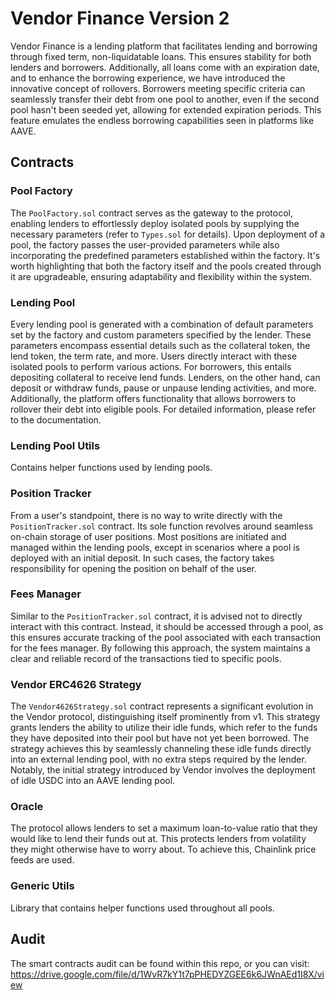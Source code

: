 # Vendor Finance Version 2

Vendor Finance is a lending platform that facilitates lending and borrowing through fixed term, non-liquidatable loans. This ensures stability for both lenders and borrowers. Additionally, all loans come with an expiration date, and to enhance the borrowing experience, we have introduced the innovative concept of rollovers. Borrowers meeting specific criteria can seamlessly transfer their debt from one pool to another, even if the second pool hasn't been seeded yet, allowing for extended expiration periods. This feature emulates the endless borrowing capabilities seen in platforms like AAVE.

## Contracts

### Pool Factory

The `PoolFactory.sol` contract serves as the gateway to the protocol, enabling lenders to effortlessly deploy isolated pools by supplying the necessary parameters (refer to `Types.sol` for details). Upon deployment of a pool, the factory passes the user-provided parameters while also incorporating the predefined parameters established within the factory. It's worth highlighting that both the factory itself and the pools created through it are upgradeable, ensuring adaptability and flexibility within the system.

### Lending Pool

Every lending pool is generated with a combination of default parameters set by the factory and custom parameters specified by the lender. These parameters encompass essential details such as the collateral token, the lend token, the term rate, and more. Users directly interact with these isolated pools to perform various actions. For borrowers, this entails depositing collateral to receive lend funds. Lenders, on the other hand, can deposit or withdraw funds, pause or unpause lending activities, and more. Additionally, the platform offers functionality that allows borrowers to rollover their debt into eligible pools. For detailed information, please refer to the documentation.

### Lending Pool Utils

Contains helper functions used by lending pools.

### Position Tracker

From a user's standpoint, there is no way to write directly with the `PositionTracker.sol` contract. Its sole function revolves around seamless on-chain storage of user positions. Most positions are initiated and managed within the lending pools, except in scenarios where a pool is deployed with an initial deposit. In such cases, the factory takes responsibility for opening the position on behalf of the user.

### Fees Manager

Similar to the `PositionTracker.sol` contract, it is advised not to directly interact with this contract. Instead, it should be accessed through a pool, as this ensures accurate tracking of the pool associated with each transaction for the fees manager. By following this approach, the system maintains a clear and reliable record of the transactions tied to specific pools.

### Vendor ERC4626 Strategy

The `Vendor4626Strategy.sol` contract represents a significant evolution in the Vendor protocol, distinguishing itself prominently from v1. This strategy grants lenders the ability to utilize their idle funds, which refer to the funds they have deposited into their pool but have not yet been borrowed. The strategy achieves this by seamlessly channeling these idle funds directly into an external lending pool, with no extra steps required by the lender. Notably, the initial strategy introduced by Vendor involves the deployment of idle USDC into an AAVE lending pool.

### Oracle

The protocol allows lenders to set a maximum loan-to-value ratio that they would like to lend their funds out at. This protects lenders from volatility they might otherwise have to worry about. To achieve this, Chainlink price feeds are used.

### Generic Utils

Library that contains helper functions used throughout all pools.

## Audit

The smart contracts audit can be found within this repo, or you can visit: https://drive.google.com/file/d/1WvR7kY1t7pPHEDYZGEE6k6JWnAEd1I8X/view
